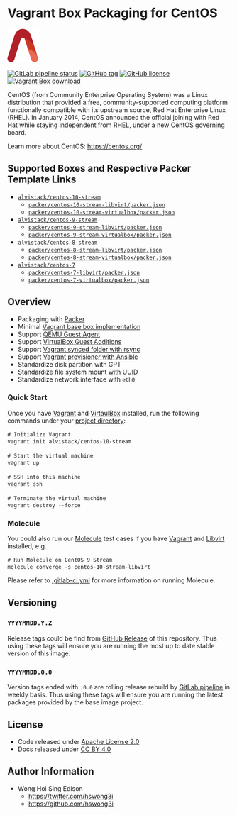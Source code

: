 # Vagrant Box Packaging for CentOS

<a href="https://alvistack.com" title="AlviStack" target="_blank"><img src="/alvistack.svg" height="75" alt="AlviStack"></a>

[![GitLab pipeline
status](https://img.shields.io/gitlab/pipeline/alvistack/vagrant-centos/master)](https://gitlab.com/alvistack/vagrant-centos/-/pipelines)
[![GitHub
tag](https://img.shields.io/github/tag/alvistack/vagrant-centos.svg)](https://github.com/alvistack/vagrant-centos/tags)
[![GitHub
license](https://img.shields.io/github/license/alvistack/vagrant-centos.svg)](https://github.com/alvistack/vagrant-centos/blob/master/LICENSE)
[![Vagrant Box
download](https://img.shields.io/badge/dynamic/json?label=alvistack%2Fcentos-10-stream&query=%24.boxes%5B%3A1%5D.downloads&url=https%3A%2F%2Fapp.vagrantup.com%2Fapi%2Fv1%2Fsearch%3Fq%3Dalvistack%2Fcentos-10-stream)](https://app.vagrantup.com/alvistack/boxes/centos-10-stream)

CentOS (from Community Enterprise Operating System) was a Linux
distribution that provided a free, community-supported computing
platform functionally compatible with its upstream source, Red Hat
Enterprise Linux (RHEL). In January 2014, CentOS announced the official
joining with Red Hat while staying independent from RHEL, under a new
CentOS governing board.

Learn more about CentOS: <https://centos.org/>

## Supported Boxes and Respective Packer Template Links

- [`alvistack/centos-10-stream`](https://app.vagrantup.com/alvistack/boxes/centos-10-stream)
  - [`packer/centos-10-stream-libvirt/packer.json`](https://github.com/alvistack/vagrant-centos/blob/master/packer/centos-10-stream-libvirt/packer.json)
  - [`packer/centos-10-stream-virtualbox/packer.json`](https://github.com/alvistack/vagrant-centos/blob/master/packer/centos-10-stream-virtualbox/packer.json)
- [`alvistack/centos-9-stream`](https://app.vagrantup.com/alvistack/boxes/centos-9-stream)
  - [`packer/centos-9-stream-libvirt/packer.json`](https://github.com/alvistack/vagrant-centos/blob/master/packer/centos-9-stream-libvirt/packer.json)
  - [`packer/centos-9-stream-virtualbox/packer.json`](https://github.com/alvistack/vagrant-centos/blob/master/packer/centos-9-stream-virtualbox/packer.json)
- [`alvistack/centos-8-stream`](https://app.vagrantup.com/alvistack/boxes/centos-8-stream)
  - [`packer/centos-8-stream-libvirt/packer.json`](https://github.com/alvistack/vagrant-centos/blob/master/packer/centos-8-stream-libvirt/packer.json)
  - [`packer/centos-8-stream-virtualbox/packer.json`](https://github.com/alvistack/vagrant-centos/blob/master/packer/centos-8-stream-virtualbox/packer.json)
- [`alvistack/centos-7`](https://app.vagrantup.com/alvistack/boxes/centos-7)
  - [`packer/centos-7-libvirt/packer.json`](https://github.com/alvistack/vagrant-centos/blob/master/packer/centos-7-libvirt/packer.json)
  - [`packer/centos-7-virtualbox/packer.json`](https://github.com/alvistack/vagrant-centos/blob/master/packer/centos-7-virtualbox/packer.json)

## Overview

- Packaging with [Packer](https://www.packer.io/)
- Minimal [Vagrant base box
  implementation](https://www.vagrantup.com/docs/boxes/base)
- Support [QEMU Guest
  Agent](https://wiki.qemu.org/Features/GuestAgent)
- Support [VirtualBox Guest
  Additions](https://www.virtualbox.org/manual/ch04.html)
- Support [Vagrant synced folder with
  rsync](https://www.vagrantup.com/docs/synced-folders/rsync)
- Support [Vagrant provisioner with
  Ansible](https://www.vagrantup.com/docs/provisioning/ansible)
- Standardize disk partition with GPT
- Standardize file system mount with UUID
- Standardize network interface with `eth0`

### Quick Start

Once you have [Vagrant](https://www.vagrantup.com/docs/installation) and
[VirtaulBox](https://www.virtualbox.org/) installed, run the following
commands under your [project
directory](https://learn.hashicorp.com/tutorials/vagrant/getting-started-project-setup?in=vagrant/getting-started):

    # Initialize Vagrant
    vagrant init alvistack/centos-10-stream

    # Start the virtual machine
    vagrant up

    # SSH into this machine
    vagrant ssh

    # Terminate the virtual machine
    vagrant destroy --force

### Molecule

You could also run our
[Molecule](https://molecule.readthedocs.io/en/stable/) test cases if you
have [Vagrant](https://www.vagrantup.com/) and
[Libvirt](https://libvirt.org/) installed, e.g.

    # Run Molecule on CentOS 9 Stream
    molecule converge -s centos-10-stream-libvirt

Please refer to [.gitlab-ci.yml](.gitlab-ci.yml) for more information on
running Molecule.

## Versioning

### `YYYYMMDD.Y.Z`

Release tags could be find from [GitHub
Release](https://github.com/alvistack/vagrant-centos/tags) of this
repository. Thus using these tags will ensure you are running the most
up to date stable version of this image.

### `YYYYMMDD.0.0`

Version tags ended with `.0.0` are rolling release rebuild by [GitLab
pipeline](https://gitlab.com/alvistack/vagrant-centos/-/pipelines) in
weekly basis. Thus using these tags will ensure you are running the
latest packages provided by the base image project.

## License

- Code released under [Apache License 2.0](LICENSE)
- Docs released under [CC BY
  4.0](http://creativecommons.org/licenses/by/4.0/)

## Author Information

- Wong Hoi Sing Edison
  - <https://twitter.com/hswong3i>
  - <https://github.com/hswong3i>
